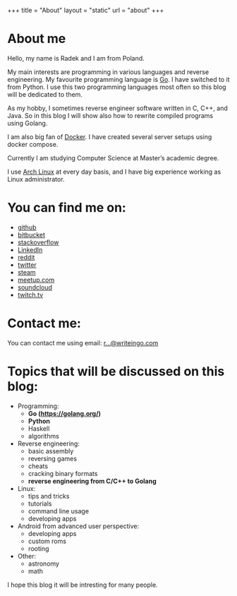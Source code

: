 +++
title = "About"
layout = "static"
url = "about"
+++

# About me
Hello, my name is Radek and I am from Poland.

My main interests are programming
in various languages and reverse engineering.
My favourite programming language is [Go](https://golang.org/).  I have
switched to it from Python. I use this two programming languages most often so
this blog will be dedicated to them.

As my hobby, I sometimes reverse engineer software written in C, C++, and Java. So in this blog
I will show also how to rewrite compiled programs using Golang.

I am also big fan of
[Docker](https://www.docker.com/).
I have created several server setups using docker compose.

Currently I am studying Computer Science at Master’s academic degree.

I use [<i class="fa fa-linux" aria-hidden="true"></i>Arch Linux](https://www.archlinux.org/) at every day
basis, and I have big experience working as Linux administrator.

# You can find me on:
- <i class="fa fa-github" aria-hidden="true"></i> [github](https://github.com/LuXuryPro)
- <i class="fa fa-bitbucket" aria-hidden="true"></i> [bitbucket](https://bitbucket.org/Panoramix/)
- <i class="fa fa-stack-overflow" aria-hidden="true"></i> [stackoverflow](https://stackoverflow.com/users/8307258/radek-za%C5%82uska)
- <i class="fa fa-linkedin" aria-hidden="true"></i> [LinkedIn](https://www.linkedin.com/in/radek-za%C5%82uska-3b281312a/)
- <i class="fa fa-reddit" aria-hidden="true"></i> [reddit](https://www.reddit.com/user/luxuryPro/)
- <i class="fa fa-twitter" aria-hidden="true"></i> [twitter](https://twitter.com/reversance)
- <i class="fa fa-steam" aria-hidden="true"></i> [steam](https://steamcommunity.com/profiles/76561198036490269)
- <i class="fa fa-meetup" aria-hidden="true"></i> [meetup.com](https://www.meetup.com/pl-PL/members/230999559/)
- <i class="fa fa-soundcloud" aria-hidden="true"></i> [soundcloud](https://soundcloud.com/antiquo)
- <i class="fa fa-twitch" aria-hidden="true"></i> [twitch.tv](https://www.twitch.tv/luxurypro)

# Contact me:
You can contact me using email: <a href="http://www.google.com/recaptcha/mailhide/d?k=01TyF-sGuMMJyHpJKLXN673Q==&amp;c=UO6z6OdsGWn0hgR_Zv9w_v1hqrtCf9viRDCylB-uvJA=" onclick="window.open('http://www.google.com/recaptcha/mailhide/d?k\x3d01TyF-sGuMMJyHpJKLXN673Q\x3d\x3d\x26c\x3dUO6z6OdsGWn0hgR_Zv9w_v1hqrtCf9viRDCylB-uvJA\x3d', '', 'toolbar=0,scrollbars=0,location=0,statusbar=0,menubar=0,resizable=0,width=500,height=300'); return false;" title="Reveal this e-mail address">r...@writeingo.com</a>

# Topics that will be discussed on this blog:
- Programming:
    - **Go (https://golang.org/)**
    - **Python**
    - Haskell
    - algorithms
- Reverse engineering:
    - basic assembly
    - reversing games
    - cheats
    - cracking binary formats
    - **reverse engineering from C/C++ to Golang**
- Linux:
    - tips and tricks
    - tutorials
    - command line usage
    - developing apps
- Android from advanced user perspective:
    - developing apps
    - custom roms
    - rooting
- Other:
    - astronomy
    - math

I hope this blog it will be intresting for many people.
